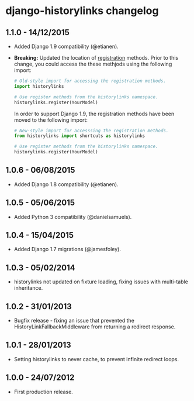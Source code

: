 django-historylinks changelog
=============================

1.1.0 - 14/12/2015
------------------

* Added Django 1.9 compatibility (@etianen).
* **Breaking:** Updated the location of [registration](https://github.com/etianen/django-historylinks/wiki/Registering-models) methods.
    Prior to this change, you could access the these methjods using the following import:

    ```py
    # Old-style import for accessing the registration methods.
    import historylinks

    # Use register methods from the historylinks namespace.
    historylinks.register(YourModel)
    ```

    In order to support Django 1.9, the registration
    methods have been moved to the following import:

    ```py
    # New-style import for accesssing the registration methods.
    from historylinks import shortcuts as historylinks

    # Use register methods from the historylinks namespace.
    historylinks.register(YourModel)
    ```


1.0.6 - 06/08/2015
------------------

* Added Django 1.8 compatibility (@etianen).


1.0.5 - 05/06/2015
------------------

* Added Python 3 compatibility (@danielsamuels).


1.0.4 - 15/04/2015
------------------

* Added Django 1.7 migrations (@jamesfoley).


1.0.3 - 05/02/2014
------------------

* historylinks not updated on fixture loading, fixing issues with multi-table inheritance.


1.0.2 - 31/01/2013
------------------

* Bugfix release - fixing an issue that prevented the HistoryLinkFallbackMiddleware from returning a redirect response.


1.0.1 - 28/01/2013
------------------

* Setting historylinks to never cache, to prevent infinite redirect loops.


1.0.0 - 24/07/2012
------------------

* First production release.

